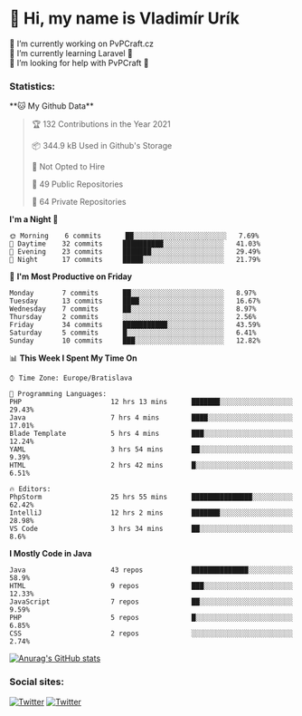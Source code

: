 <h1> 👋 Hi, my name is Vladimír Urík</h1>
<p>
 🔭 I’m currently working on PvPCraft.cz<br>
 🌱 I’m currently learning Laravel 💙<br>
 🤔 I’m looking for help with PvPCraft 💝<br>
</p>
<h3>Statistics:</h3>
<!--START_SECTION:waka-->
**🐱 My Github Data** 

> 🏆 132 Contributions in the Year 2021
 > 
> 📦 344.9 kB Used in Github's Storage 
 > 
> 🚫 Not Opted to Hire
 > 
> 📜 49 Public Repositories 
 > 
> 🔑 64 Private Repositories  
 > 
**I'm a Night 🦉** 

```text
🌞 Morning    6 commits      ██░░░░░░░░░░░░░░░░░░░░░░░   7.69% 
🌆 Daytime    32 commits     ██████████░░░░░░░░░░░░░░░   41.03% 
🌃 Evening    23 commits     ███████░░░░░░░░░░░░░░░░░░   29.49% 
🌙 Night      17 commits     █████░░░░░░░░░░░░░░░░░░░░   21.79%

```
📅 **I'm Most Productive on Friday** 

```text
Monday       7 commits      ██░░░░░░░░░░░░░░░░░░░░░░░   8.97% 
Tuesday      13 commits     ████░░░░░░░░░░░░░░░░░░░░░   16.67% 
Wednesday    7 commits      ██░░░░░░░░░░░░░░░░░░░░░░░   8.97% 
Thursday     2 commits      ░░░░░░░░░░░░░░░░░░░░░░░░░   2.56% 
Friday       34 commits     ███████████░░░░░░░░░░░░░░   43.59% 
Saturday     5 commits      █░░░░░░░░░░░░░░░░░░░░░░░░   6.41% 
Sunday       10 commits     ███░░░░░░░░░░░░░░░░░░░░░░   12.82%

```


📊 **This Week I Spent My Time On** 

```text
⌚︎ Time Zone: Europe/Bratislava

💬 Programming Languages: 
PHP                      12 hrs 13 mins      ███████░░░░░░░░░░░░░░░░░░   29.43% 
Java                     7 hrs 4 mins        ████░░░░░░░░░░░░░░░░░░░░░   17.01% 
Blade Template           5 hrs 4 mins        ███░░░░░░░░░░░░░░░░░░░░░░   12.24% 
YAML                     3 hrs 54 mins       ██░░░░░░░░░░░░░░░░░░░░░░░   9.39% 
HTML                     2 hrs 42 mins       █░░░░░░░░░░░░░░░░░░░░░░░░   6.51%

🔥 Editors: 
PhpStorm                 25 hrs 55 mins      ███████████████░░░░░░░░░░   62.42% 
IntelliJ                 12 hrs 2 mins       ███████░░░░░░░░░░░░░░░░░░   28.98% 
VS Code                  3 hrs 34 mins       ██░░░░░░░░░░░░░░░░░░░░░░░   8.6%

```

**I Mostly Code in Java** 

```text
Java                     43 repos            ██████████████░░░░░░░░░░░   58.9% 
HTML                     9 repos             ███░░░░░░░░░░░░░░░░░░░░░░   12.33% 
JavaScript               7 repos             ██░░░░░░░░░░░░░░░░░░░░░░░   9.59% 
PHP                      5 repos             █░░░░░░░░░░░░░░░░░░░░░░░░   6.85% 
CSS                      2 repos             ░░░░░░░░░░░░░░░░░░░░░░░░░   2.74%

```



<!--END_SECTION:waka-->

[![Anurag's GitHub stats](https://github-readme-stats.vercel.app/api?username=vladimir-urik)](https://github.com/anuraghazra/github-readme-stats)

<h3>Social sites:</h3>
<p><a href="https://twitter.com/GGGEDR" target="_blank"><img alt="Twitter" src="https://img.shields.io/badge/twitter-%231DA1F2.svg?&style=for-the-badge&logo=twitter&logoColor=white" /></a> <a href="https://www.reddit.com/user/GGGEDR" target="_blank"><img alt="Twitter" src="https://img.shields.io/badge/reddit-%23FE6262.svg?&style=for-the-badge&logo=reddit&logoColor=white" /></a>
</p>
